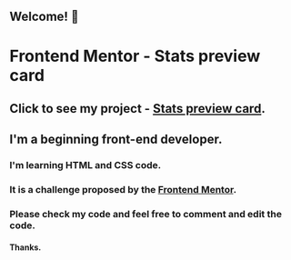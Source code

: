 ## Welcome! 👋

# Frontend Mentor - Stats preview card



## Click to see my project - <a href="https://jsmeyring.github.io/order-summary/" target="_blank">Stats preview card</a>.

## I'm a beginning front-end developer.

### I'm learning HTML and CSS code.

### It is a challenge proposed by the [Frontend Mentor](https://www.frontendmentor.io/challenges/order-summary-component-QlPmajDUj).

### Please check my code and feel free to comment and edit the code.

#### Thanks.

